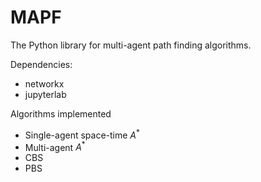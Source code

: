 # MAPF
The Python library for multi-agent path finding algorithms.

Dependencies:

* networkx
* jupyterlab

Algorithms implemented

* Single-agent space-time $A^*$
* Multi-agent $A^*$ 
* CBS
* PBS
